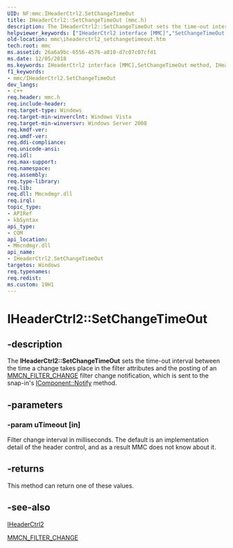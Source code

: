 ```yaml
---
UID: NF:mmc.IHeaderCtrl2.SetChangeTimeOut
title: IHeaderCtrl2::SetChangeTimeOut (mmc.h)
description: The IHeaderCtrl2::SetChangeTimeOut sets the time-out interval between the time a change takes place in the filter attributes and the posting of an MMCN_FILTER_CHANGE filter change notification, which is sent to the snap-in's IComponent::Notify method.
helpviewer_keywords: ["IHeaderCtrl2 interface [MMC]","SetChangeTimeOut method","IHeaderCtrl2.SetChangeTimeOut","IHeaderCtrl2::SetChangeTimeOut","SetChangeTimeOut","SetChangeTimeOut method [MMC]","SetChangeTimeOut method [MMC]","IHeaderCtrl2 interface","_slate_iheaderctrl2_setchangetimeout","mmc.iheaderctrl2_setchangetimeout","mmc/IHeaderCtrl2::SetChangeTimeOut"]
old-location: mmc\iheaderctrl2_setchangetimeout.htm
tech.root: mmc
ms.assetid: 26a6a9bc-6556-4576-a810-d7c07c07cfd1
ms.date: 12/05/2018
ms.keywords: IHeaderCtrl2 interface [MMC],SetChangeTimeOut method, IHeaderCtrl2.SetChangeTimeOut, IHeaderCtrl2::SetChangeTimeOut, SetChangeTimeOut, SetChangeTimeOut method [MMC], SetChangeTimeOut method [MMC],IHeaderCtrl2 interface, _slate_iheaderctrl2_setchangetimeout, mmc.iheaderctrl2_setchangetimeout, mmc/IHeaderCtrl2::SetChangeTimeOut
f1_keywords:
- mmc/IHeaderCtrl2.SetChangeTimeOut
dev_langs:
- c++
req.header: mmc.h
req.include-header: 
req.target-type: Windows
req.target-min-winverclnt: Windows Vista
req.target-min-winversvr: Windows Server 2008
req.kmdf-ver: 
req.umdf-ver: 
req.ddi-compliance: 
req.unicode-ansi: 
req.idl: 
req.max-support: 
req.namespace: 
req.assembly: 
req.type-library: 
req.lib: 
req.dll: Mmcndmgr.dll
req.irql: 
topic_type:
- APIRef
- kbSyntax
api_type:
- COM
api_location:
- Mmcndmgr.dll
api_name:
- IHeaderCtrl2.SetChangeTimeOut
targetos: Windows
req.typenames: 
req.redist: 
ms.custom: 19H1
---
```


# IHeaderCtrl2::SetChangeTimeOut


## -description


The <b>IHeaderCtrl2::SetChangeTimeOut</b> sets the time-out interval between the time a change takes place in the filter attributes and the posting of an 
<a href="https://docs.microsoft.com/previous-versions/windows/desktop/mmc/mmcn-filter-change">MMCN_FILTER_CHANGE</a> filter change notification, which is sent to the snap-in's 
<a href="https://docs.microsoft.com/windows/desktop/api/mmc/nf-mmc-icomponent-notify">IComponent::Notify</a> method.


## -parameters




### -param uTimeout [in]

Filter change interval in milliseconds. The default is an implementation detail of the header control, and as a result MMC does not know about it.


## -returns



This method can return one of these values.




## -see-also




<a href="https://docs.microsoft.com/windows/desktop/api/mmc/nn-mmc-iheaderctrl2">IHeaderCtrl2</a>



<a href="https://docs.microsoft.com/previous-versions/windows/desktop/mmc/mmcn-filter-change">MMCN_FILTER_CHANGE</a>
 

 

